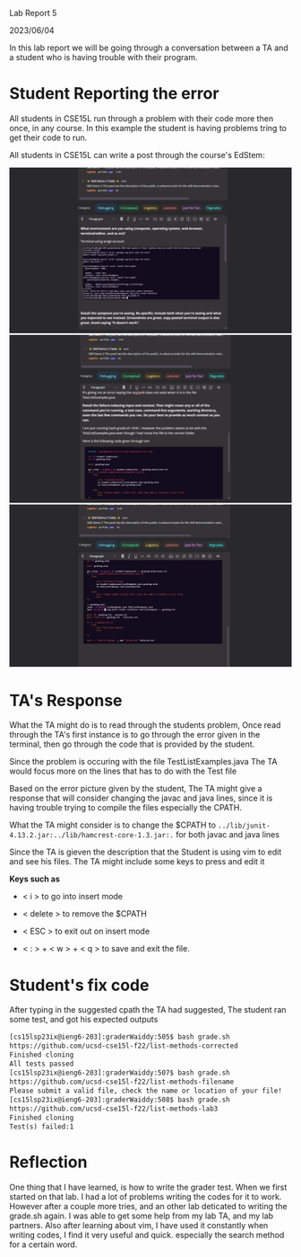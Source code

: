 Lab Report 5

2023/06/04

In this lab report we will be going through a conversation between a TA and a student
who is having trouble with their program.


# Student Reporting the error
All students in CSE15L run through a problem with their code more then once, in any course. In this example the student is having
problems tring to get their code to run.

All students in CSE15L can write a post through the course's EdStem:

![Image](lab5Image1.png)
![Image](lab5Image2.png)
![Image](lab5Image3.png)

# TA's Response
What the TA might do is to read through the students problem,
Once read through the TA's first instance is to go through the error given 
in the terminal, then go through the code that is provided by the student.
 
Since the problem is occuring with the file TestListExamples.java
The TA would focus more on the lines that has to do with the Test file
 
Based on the error picture given by the student, The TA might give a response 
that will consider changing the javac and java lines, since it is having trouble 
trying to compile the files
especially the CPATH.
 
What the TA might consider is to change the 
$CPATH to ```../lib/junit-4.13.2.jar:../lib/hamcrest-core-1.3.jar:.``` for both javac and java lines
 
Since the TA is gieven the description that the Student is using vim to edit and see his files.
The TA might include some keys to press and edit it

**Keys such as**

*  < i > to go into insert mode
  
*  < delete > to remove the $CPATH
  
*  < ESC > to exit out on insert mode
  
*  < : > + < w > + < q > to save and exit the file.
 
# Student's fix code
  After typing in the suggested cpath the TA had suggested,
  The student ran some test, and got his expected outputs
  
```
[cs15lsp23ix@ieng6-203]:graderWaiddy:505$ bash grade.sh https://github.com/ucsd-cse15l-f22/list-methods-corrected
Finished cloning
All tests passed
[cs15lsp23ix@ieng6-203]:graderWaiddy:507$ bash grade.sh https://github.com/ucsd-cse15l-f22/list-methods-filename
Please submit a valid file, check the name or location of your file!
[cs15lsp23ix@ieng6-203]:graderWaiddy:508$ bash grade.sh https://github.com/ucsd-cse15l-f22/list-methods-lab3
Finished cloning
Test(s) failed:1
```
  
# Reflection
One thing that I have learned, is how to write the grader test. When we first started on that lab. 
I had a lot of problems writing the codes for it to work. However after a couple more tries, and an other
  lab deticated to writing the grade.sh again. I was able to get some help from my lab TA, and my lab partners.
Also after learning about vim, I have used it constantly when writing codes, I find it very useful and quick. 
especially the search method for a certain word.
  


 
 
 






